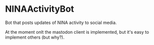 # NINAActivityBot
Bot that posts updates of NINA activity to social media.

At the moment onlt the mastodon client is implemented, but it's easy to implement others (but why?).

